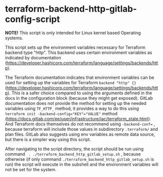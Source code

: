 terraform-backend-http-gitlab-config-script 
======

**NOTE!** This script is only intended for Linux kernel based Operating systems.

This script sets up the environment variables necessary for Terraform backend type "http". This backend uses certain environment variables as indicated by documentation (https://developer.hashicorp.com/terraform/language/settings/backends/http).

The Terraform documentation indicates that environment variables can be used for setting up the variables for Terraform `backend "http" {}` (https://developer.hashicorp.com/terraform/language/settings/backends/http). This is a safer choice compared to using the arguments defined in the docs in the configuration block (because they might get exposed).
GitLab documentation does not provide the method for setting up the needed variables using `TF_HTTP_` method, it provides a way to do this using `terraform init -backend-config="KEY"="VALUE"` method (https://docs.gitlab.com/ee/user/infrastructure/iac/terraform_state.html). And Terraform docs themselves do not recommend using `-backend-conf=` , because terraform will include those values in subdirectory `.terraform/` and plan files. GitLab also suggests using env variables as remote data source, but there is a simpler way using this script.

After navigating to the script directory, the script should be run using command ` . ./terraform_backend_http_gitlab_setup.sh` , because otherwise (if only command `./terraform_backend_http_gitlab_setup.sh` is run) the script will execute in the subshell and the environment variables will not be set for the system.